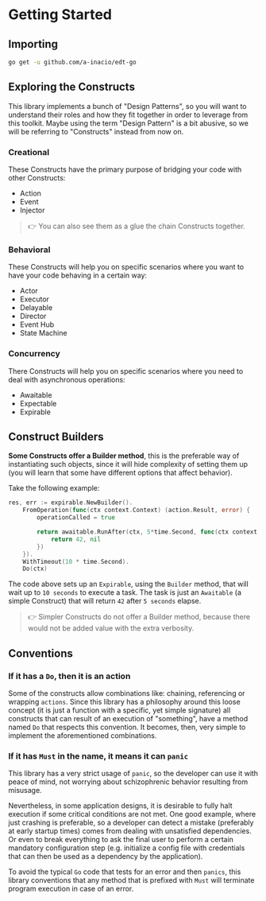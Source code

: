 # Getting Started

## Importing

``` bash
go get -u github.com/a-inacio/edt-go
```

## Exploring the Constructs

This library implements a bunch of "Design Patterns", so you will want to understand their roles and how they fit together in order to leverage from this toolkit.
Maybe using the term "Design Pattern" is a bit abusive, so we will be referring to "Constructs" instead from now on.

### Creational
These Constructs have the primary purpose of bridging your code with other Constructs:

 - Action
 - Event
 - Injector

> 👉 You can also see them as a glue the chain Constructs together. 

### Behavioral 

These Constructs will help you on specific scenarios where you want to have your code behaving in a certain way:

 - Actor
 - Executor
 - Delayable
 - Director
 - Event Hub
 - State Machine

### Concurrency

There Constructs will help you on specific scenarios where you need to deal with asynchronous operations:

 - Awaitable
 - Expectable
 - Expirable

## Construct Builders

**Some Constructs offer a Builder method**, this is the preferable way of instantiating such objects, since it will hide complexity of setting them up (you will learn that some have different options that affect behavior).

Take the following example:

``` go
res, err := expirable.NewBuilder().
    FromOperation(func(ctx context.Context) (action.Result, error) {
        operationCalled = true

        return awaitable.RunAfter(ctx, 5*time.Second, func(ctx context.Context) (action.Result, error) {
            return 42, nil
        })
    }).
    WithTimeout(10 * time.Second).
    Do(ctx)
```

The code above sets up an `Expirable`, using the `Builder` method, that will wait up to `10 seconds` to execute a task.
The task is just an `Awaitable` (a simple Construct) that will return `42` after `5 seconds` elapse. 

> 👉 Simpler Constructs do not offer a Builder method, because there would not be added value with the extra verbosity.

## Conventions

### If it has a `Do`, then it is an action

Some of the constructs allow combinations like: chaining, referencing or wrapping `actions`. Since this library has a philosophy around this loose concept (it is just a function with a specific, yet simple signature) all constructs that can result of an execution of "something", have a method named `Do` that respects this convention. It becomes, then, very simple to implement the aforementioned combinations.

### If it has `Must` in the name, it means it can `panic`

This library has a very strict usage of `panic`, so the developer can use it with peace of mind, not worrying about schizophrenic behavior resulting from misusage.

Nevertheless, in some application designs, it is desirable to fully halt execution if some critical conditions are not met.
One good example, where just crashing is preferable, so a developer can detect a mistake (preferably at early startup times) comes from dealing with unsatisfied dependencies. Or even to break everything to ask the final user to perform a certain mandatory configuration step (e.g. initialize a config file with credentials that can then be used as a dependency by the application).

To avoid the typical `Go` code that tests for an error and then `panics`, this library conventions that any method that is prefixed with `Must` will terminate program execution in case of an error.
